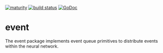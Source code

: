 [![maturity](https://img.shields.io/badge/status-alpha-red.svg)](https://github.com/the-anna-project/event) [![build status](https://travis-ci.org/the-anna-project/event.svg?branch=master)](https://travis-ci.org/the-anna-project/event) [![GoDoc](https://godoc.org/github.com/the-anna-project/event?status.svg)](http://godoc.org/github.com/the-anna-project/event)

# event
The event package implements event queue primitives to distribute events within
the neural network.
